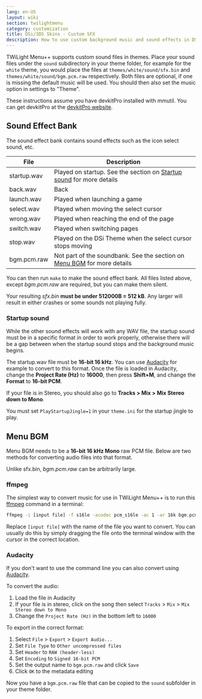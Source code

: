 ```yaml
---
lang: en-US
layout: wiki
section: twilightmenu
category: customization
title: DSi/3DS Skins - Custom SFX
description: How to use custom background music and sound effects in DSi and 3DS skins for TWiLight Menu++
---
```


TWiLight Menu++ supports custom sound files in themes. Place your sound files under the `sound` subdirectory in your theme folder, for example for the `white` theme, you would place the files at `themes/white/sound/sfx.bin` and `themes/white/sound/bgm.pcm.raw` respectively. Both files are optional, if one is missing the default music will be used. You should then also set the music option in settings to "Theme".

These instructions assume you have devkitPro installed with mmutil. You can get devkitPro at the [devkitPro website](https://devkitpro.org/wiki/Getting_Started).

## Sound Effect Bank
The sound effect bank contains sound effects such as the icon select sound, etc.

|File      |Description|
|----------|-----------|
|startup.wav|Played on startup. See the section on [Startup sound](#startup-sound) for more details|
|back.wav  |Back       |
|launch.wav|Played when launching a game|
|select.wav|Played when moving the select cursor|
|wrong.wav|Played when reaching the end of the page|
|switch.wav|Played when switching pages|
|stop.wav|Played on the DSi Theme when the select cursor stops moving|
|bgm.pcm.raw|Not part of the soundbank. See the section on [Menu BGM](#menu-bgm) for more details|

You can then run `make` to make the sound effect bank. All files listed above, except *bgm.pcm.raw* are required, but you can make them silent.

Your resulting *sfx.bin* **must be under 512000B = 512 kB**. Any larger will result in either crashes or some sounds not playing fully.

### Startup sound
While the other sound effects will work with any WAV file, the startup sound must be in a specific format in order to work properly, otherwise there will be a gap between when the startup sound stops and the background music begins.

The startup.wav file must be **16-bit 16 kHz**. You can use [Audacity](https://www.audacityteam.org/download/) for example to convert to this format. Once the file is loaded in Audacity, change the **Project Rate (Hz)** to **16000**, then press **Shift+M**, and change the **Format** to **16-bit PCM**.

If your file is in Stereo, you should also go to **Tracks > Mix > Mix Stereo down to Mono**.

You must set `PlayStartupJingle=1` in your `theme.ini` for the startup jingle to play.


## Menu BGM
Menu BGM needs to be a **16-bit 16 kHz Mono** raw PCM file. Below are two methods for converting audio files into that format.

Unlike sfx.bin, *bgm.pcm.raw* can be arbitrarily large.

### ffmpeg
The simplest way to convert music for use in TWiLight Menu++ is to run this [ffmpeg](https://ffmpeg.org) command in a terminal:

```bash
ffmpeg -i [input file] -f s16le -acodec pcm_s16le -ac 1 -ar 16k bgm.pcm.raw
```

Replace `[input file]` with the name of the file you want to convert. You can usually do this by simply dragging the file onto the terminal window with the cursor in the correct location.

### Audacity
If you don't want to use the command line you can also convert using [Audacity](https://www.audacityteam.org/download/).

To convert the audio:
1. Load the file in Audacity
1. If your file is in stereo, click on the song then select `Tracks` > `Mix` > `Mix Stereo down to Mono`
1. Change the `Project Rate (Hz)` in the bottom left to `16000`

To export in the correct format:
1. Select `File` > `Export` > `Export Audio...`
1. Set `File Type` to `Other uncompressed files`
1. Set `Header` to `RAW (header-less)`
1. Set `Encoding` to `Signed 16-bit PCM`
1. Set the output name to `bgm.pcm.raw` and click `Save`
1. Click `OK` to the metadata editing

Now you have a `bgm.pcm.raw` file that can be copied to the `sound` subfolder in your theme folder.
